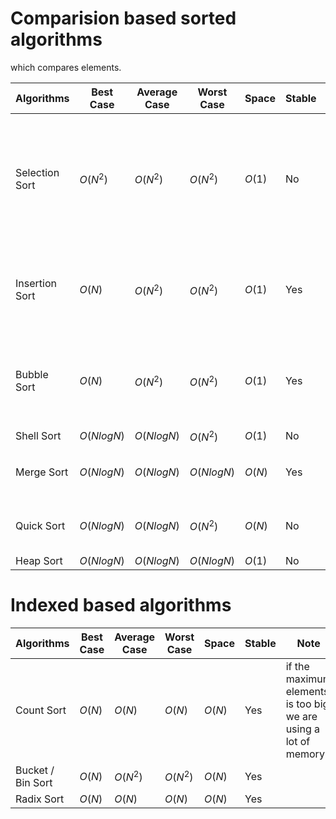 # Comparision based sorted algorithms

which compares elements.

| Algorithms | Best Case | Average Case | Worst Case | Space | Stable | Note |
|------------|-----------|--------------|------------|-------|--------|------|
| Selection Sort      | $O(N^2)$     | $O(N^2)$        |     $O(N^2)$       |   $O(1)$    |  No   |  if input array is already sorted, the algorithm will not know that. git $O(N^2)$   |
| Insertion Sort      | $O(N)$     | $O(N^2)$        |     $O(N^2)$       |   $O(1)$    |  Yes   |  the algorithm will not take a lot of time if the array is sorted   |
| Bubble Sort      | $O(N)$     | $O(N^2)$        |     $O(N^2)$       |   $O(1)$    |  Yes   |  the algorithm will not take a lot of time if the array is sorted   |
| Shell Sort      | $O(N log N)$     | $O(N log N)$        |     $O(N^2)$       |   $O(1)$    |  No   |     | 
| Merge Sort      | $O(N log N)$     | $O(N log N)$        |     $O(N log N)$       |   $O(N)$    |  Yes   |  divide and conquer approach   |
| Quick Sort      | $O(N log N)$     | $O(N log N)$        |     $O(N^2)$       |   $O(N)$    |  No   |  divide and conquer approach   |
| Heap Sort      | $O(N log N)$     | $O(N log N)$        |     $O(N log N)$       |   $O(1)$    |  No   |     |

# Indexed based algorithms

| Algorithms | Best Case | Average Case | Worst Case | Space | Stable | Note |
|------------|-----------|--------------|------------|-------|--------|------|
| Count Sort      | $O(N)$     | $O(N)$        |     $O(N)$       |   $O(N)$    |  Yes   |  if the maximum elements is too big, we are using a lot of memory.   |
| Bucket / Bin Sort      | $O(N)$     | $O(N^2)$        |     $O(N^2)$       |   $O(N)$    |  Yes   |   |
| Radix Sort      | $O(N)$     | $O(N)$        |     $O(N)$       |   $O(N)$    |  Yes   |   |
